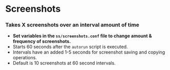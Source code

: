 # Screenshots

### Takes X screenshots over an interval amount of time

* **Set variables in the `ss/screenshots.conf` file to change amount & frequency of screenshots.**
* Starts 60 seconds after the `autorun` script is executed.
* Intervals have an added 1-5 seconds for screenshot saving and copying operations.
* Default is 10 screenshots at 60 second intervals.
